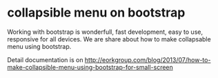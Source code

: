 collapsible menu on bootstrap
==========================

Working with bootstrap is wonderfull, fast development, easy to use, responsive for all devices. We are share about how to make collapsable menu using bootstrap. 

Detail documentation is on http://eorkgroup.com/blog/2013/07/how-to-make-collapsible-menu-using-bootstrap-for-small-screen
